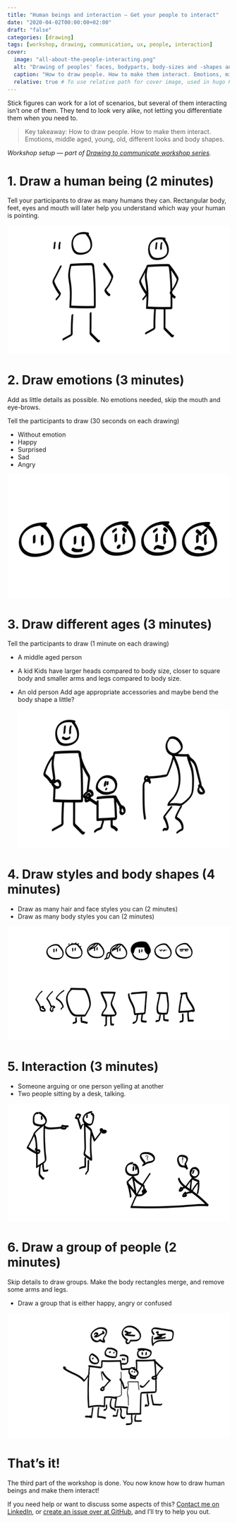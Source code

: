 ```yaml
---
title: "Human beings and interaction — Get your people to interact"
date: "2020-04-02T00:00:00+02:00"
draft: "false"
categories: [drawing]
tags: [workshop, drawing, communication, ux, people, interaction]
cover:
  image: "all-about-the-people-interacting.png"
  alt: "Drawing of peoples' faces, bodyparts, body-sizes and -shapes and different people, young and old."
  caption: "How to draw people. How to make them interact. Emotions, middle aged, young, old, different looks and body shapes."
  relative: true # To use relative path for cover image, used in hugo Page-bundles
---
```


Stick figures can work for a lot of scenarios, but several of them interacting isn’t one of them. They tend to look very alike, not letting you differentiate them when you need to.

> Key takeaway: How to draw people. How to make them interact. Emotions, middle aged, young, old, different looks and body shapes.

_Workshop setup — part of [Drawing to communicate workshop series]()._

# 1. Draw a human being (2 minutes)

Tell your participants to draw as many humans they can. Rectangular body, feet, eyes and mouth will later help you understand which way your human is pointing.

![Drawing of a human being and the parts that makes up the drawing](a-human.png)

# 2. Draw emotions (3 minutes)

Add as little details as possible. No emotions needed, skip the mouth and eye-brows.

Tell the participants to draw (30 seconds on each drawing)

* Without emotion
* Happy
* Surprised
* Sad
* Angry

![Faces with different emotions.](faces.png)

# 3. Draw different ages (3 minutes)

Tell the participants to draw (1 minute on each drawing)

* A middle aged person
* A kid
  Kids have larger heads compared to body size, closer to square body and smaller arms and legs compared to body size.
* An old person
  Add age appropriate accessories and maybe bend the body shape a little?

  ![Drawing of a middleaged person, a child and an old person](middleaged-young-old.png)

# 4. Draw styles and body shapes (4 minutes)

* Draw as many hair and face styles you can (2 minutes)
* Draw as many body styles you can (2 minutes)

![Different hair styles and bodyshapes](body-shapes.png)

# 5. Interaction (3 minutes)

* Someone arguing or one person yelling at another
* Two people sitting by a desk, talking.

![A person pointing at another and two people talking at a desk](interaction.png)

# 6. Draw a group of people (2 minutes)

Skip details to draw groups. Make the body rectangles merge, and remove some arms and legs.

* Draw a group that is either happy, angry or confused

![Group of people talking and looking a little agitated, arms raised and shouting/talking.](group-of-people.png)

# That’s it!

The third part of the workshop is done. You now know how to draw human beings and make them interact!

If you need help or want to discuss some aspects of this? [Contact me on LinkedIn](https://www.linkedin.com/in/espen-klem/), or [create an issue over at GitHub](https://github.com/eklem/draw-to-communicate-workshops/issues/new), and I’ll try to help you out.